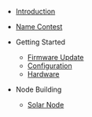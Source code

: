 - [Introduction](en/)
- [Name Contest](en/Name_contest.md)

- Getting Started
  - [Firmware Update](en/device_update.md)
  - [Configuration](en/device_configuration.md)
  - [Hardware](en/getting_started_hardware.md)
- Node Building
  - [Solar Node](en/solar_node.md)
